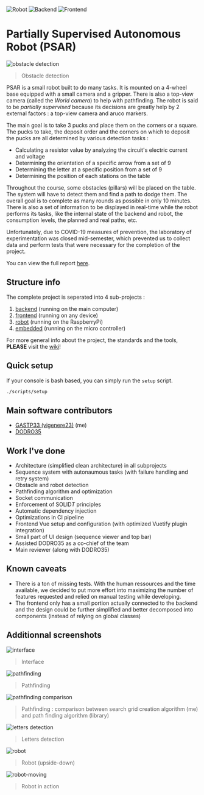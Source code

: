 ![Robot](https://github.com/vigenere23/iRondelle/workflows/Robot/badge.svg)
![Backend](https://github.com/vigenere23/iRondelle/workflows/Backend/badge.svg)
![Frontend](https://github.com/vigenere23/iRondelle/workflows/Frontend/badge.svg)

# Partially Supervised Autonomous Robot (PSAR)

![obstacle detection](https://user-images.githubusercontent.com/32545895/79995493-49afdb80-8485-11ea-9100-70d93fb9326a.gif)

> Obstacle detection

PSAR is a small robot built to do many tasks. It is mounted on a 4-wheel base equipped with a small camera and a gripper. There is also a top-view camera (called the *World camera*) to help with pathfinding. The robot is said to be *partially supervised* because its decisions are greatly help by 2 external factors : a top-view camera and aruco markers. 

The main goal is to take 3 pucks and place them on the corners or a square. The pucks to take, the deposit order and the corners on which to deposit the pucks are all determined by various detection tasks :

- Calculating a resistor value by analyzing the circuit's electric current and voltage
- Determining the orientation of a specific arrow from a set of 9
- Determining the letter at a specific position from a set of 9
- Determining the position of each stations on the table

Throughout the course, some obstacles (pillars) will be placed on the table. The system will have to detect them and find a path to dodge them. The overall goal is to complete as many rounds as possible in only 10 minutes. There is also a set of information to be displayed in real-time while the robot performs its tasks, like the internal state of the backend and robot, the consumption levels, the planned and real paths, etc.

Unfortunately, due to COVID-19 measures of prevention, the laboratory of experimentation was closed mid-semester, which prevented us to collect data and perform tests that were necessary for the completion of the project.

You can view the full report [here](./report_fr.pdf).

## Structure info

The complete project is seperated into 4 sub-projects :

1. [backend](./backend/) (running on the main computer)
2. [frontend](./frontend/) (running on any device)
3. [robot](./robot/) (running on the RaspberryPi)
4. [embedded](./embedded) (running on the micro controller)

For more general info about the project, the standards and the tools, **PLEASE** visit the [wiki](./wiki/README.md)!

## Quick setup

If your console is bash based, you can simply run the `setup` script.

```bash
./scripts/setup
```

## Main software contributors

- [GASTP33 (vigenere23)](https://github.com/vigenere23) (me)
- [DODRO35](https://github.com/DODRO35)

## Work I've done

- Architecture (simplified clean architecture) in all subprojects
- Sequence system with autonaumous tasks (with failure handling and retry system)
- Obstacle and robot detection
- Pathfinding algorithm and optimization
- Socket communication
- Enforcement of SOLID*T* principles
- Automatic dependency injection
- Optimizations in CI pipeline
- Frontend Vue setup and configuration (with optimized Vuetify plugin integration)
- Small part of UI design (sequence viewer and top bar)
- Assisted DODRO35 as a co-chief of the team
- Main reviewer (along with DODRO35)

## Known caveats

- There is a ton of missing tests. With the human ressources and the time available, we decided to put more effort into maximizing the number of features requested and relied on manual testing while developing.
- The frontend only has a small portion actually connected to the backend and the design could be further simplified and better decomposed into components (instead of relying on global classes)

## Additionnal screenshots

![interface](https://user-images.githubusercontent.com/32545895/79995525-559b9d80-8485-11ea-8eb5-da559d9e587b.png)

> Interface

![pathfinding](https://user-images.githubusercontent.com/32545895/79995535-57fdf780-8485-11ea-9db2-c3519ae6d9ab.png)

> Pathfinding

![pathfinding comparison](https://user-images.githubusercontent.com/32545895/79996265-3fdaa800-8486-11ea-9684-33518cf86680.png)

> Pathfinding : comparison between search grid creation algorithm (me) and path finding algorithm (library)

![letters detection](https://user-images.githubusercontent.com/32545895/79996432-757f9100-8486-11ea-8f18-fab6d475b798.jpg)

> Letters detection

![robot](https://user-images.githubusercontent.com/32545895/79996550-97791380-8486-11ea-922f-d490bf7130a2.jpg)

> Robot (upside-down)

![robot-moving](https://user-images.githubusercontent.com/32545895/79999160-9695b100-8489-11ea-904b-cf8804416c93.gif)

> Robot in action
